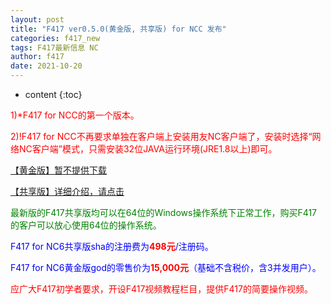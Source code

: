 ```yaml
---
layout: post
title: "F417 ver0.5.0(黄金版, 共享版) for NCC 发布"
categories: f417_new
tags: F417最新信息 NC
author: f417
date: 2021-10-20
---
```


* content
{:toc}



<p><font color="red">1)*F417 for NCC的第一个版本。</font></p>

<p><font color="red">2)!F417 for NCC不再要求单独在客户端上安装用友NC客户端了，安装时选择“网络NC客户端”模式，只需安装32位JAVA运行环境(JRE1.8以上)即可。</font></p>


[【黄金版】暂不提供下载](/#)

[【共享版】详细介绍，请点击](/blog/f417_ncc_share)

<p><font color="green">最新版的F417共享版均可以在64位的Windows操作系统下正常工作，购买F417的客户可以放心使用64位的操作系统。</font></p>

<p><font color="blue">F417 for NC6共享版sha的注册费为<font color="red"><b>498元</b></font>/注册码。</font></p>

<p><font color="blue">F417 for NC6黄金版god的零售价为<font color="red"><b>15,000元</b></font>（基础不含税价，含3并发用户）。</font></p>

<p><font color="red">应广大F417初学者要求，开设F417视频教程栏目，提供F417的简要操作视频。</font></p>

